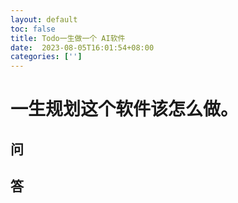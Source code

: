 ```yaml
---
layout: default
toc: false
title: Todo一生做一个 AI软件
date:  2023-08-05T16:01:54+08:00
categories: ['']
---
```



# 一生规划这个软件该怎么做。

##  问


## 答